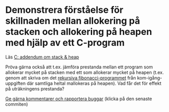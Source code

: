 # Demonstrera förståelse för skillnaden mellan allokering på stacken och allokering på heapen med hjälp av ett C-program

Läs [C: addendum om stack \& heap](https://github.com/IOOPM-UU/ioopm15/blob/master/extramaterial/C-addendum-om-stack-och-heap.pdf)

Pröva gärna också att t.ex. jämföra prestanda mellan ett program
som allokerar mycket på stacken med ett som allokerar mycket på
heapen (t.ex. genom att skriva om det
[rekursiva fibonacci-programmet](https://github.com/IOOPM-UU/ioopm15/blob/master/uppgifter/fas1/komigang/rec/fib-rec.c)
från kom-igång-uppgiften där samtliga heltal mallokeras på
heapen). Vad får det för effekt på uträkningens prestanda?

[Ge gärna kommentarer och rapportera buggar](https://github.com/IOOPM-UU/achievements/commits/master/J26.md) (klicka på den senaste commiten)
